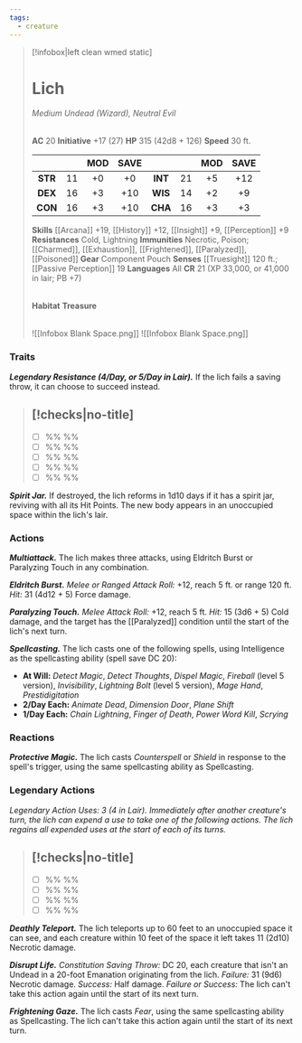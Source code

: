 ```yaml
---
tags:
  - creature
---
```


> [!infobox|left clean wmed static]
> # Lich
>
> *Medium Undead (Wizard), Neutral Evil*
>
> | |
> | - |
>
> **AC** 20
> **Initiative** +17 (27)
> **HP** 315 (42d8 + 126)
> **Speed** 30 ft.
>
> | | | MOD | SAVE | | | MOD | SAVE |
> | :-: | :-: | :-: | :-: | :-: | :-: | :-: | :-: |
> | **STR** | 11 | +0 | +0 | **INT** | 21 | +5 | +12 |
> | **DEX** | 16 | +3 | +10 | **WIS** | 14 | +2 | +9 |
> | **CON** | 16 | +3 | +10 | **CHA** | 16 | +3 | +3 |
>
> **Skills** [[Arcana]] +19, [[History]] +12, [[Insight]] +9, [[Perception]] +9
> **Resistances** Cold, Lightning
> **Immunities** Necrotic, Poison; [[Charmed]], [[Exhaustion]], [[Frightened]], [[Paralyzed]], [[Poisoned]]
> **Gear** Component Pouch
> **Senses** [[Truesight]] 120 ft.; [[Passive Perception]] 19
> **Languages** All
> **CR** 21 (XP 33,000, or 41,000 in lair; PB +7)
>
> | |
> | - |
>
> **Habitat**
> **Treasure**
>
> | |
> | - |
> ![[Infobox Blank Space.png]]
> ![[Infobox Blank Space.png]]

### Traits

***Legendary Resistance (4/Day, or 5/Day in Lair).*** If the lich fails a saving throw, it can choose to succeed instead.

> [!checks|no-title]
> -
>  - [ ] %% %%
>  - [ ] %% %%
>  - [ ] %% %%
>  - [ ] %% %%
>  - [ ] %% %%

***Spirit Jar.*** If destroyed, the lich reforms in 1d10 days if it has a spirit jar, reviving with all its Hit Points. The new body appears in an unoccupied space within the lich's lair.

### Actions

***Multiattack.*** The lich makes three attacks, using Eldritch Burst or Paralyzing Touch in any combination.

***Eldritch Burst.*** *Melee or Ranged Attack Roll:* +12, reach 5 ft. or range 120 ft. *Hit:* 31 (4d12 + 5) Force damage.

***Paralyzing Touch.*** *Melee Attack Roll:* +12, reach 5 ft. *Hit:* 15 (3d6 + 5) Cold damage, and the target has the [[Paralyzed]] condition until the start of the lich's next turn.

***Spellcasting.*** The lich casts one of the following spells, using Intelligence as the spellcasting ability (spell save DC 20):

- **At Will:** *Detect Magic*, *Detect Thoughts*, *Dispel Magic*, *Fireball* (level 5 version), *Invisibility*, *Lightning Bolt*  (level 5 version), *Mage Hand*, *Prestidigitation*
- **2/Day Each:** *Animate Dead*, *Dimension Door*, *Plane Shift*
- **1/Day Each:** *Chain Lightning*, *Finger of Death*, *Power Word Kill*, *Scrying*

### Reactions

***Protective Magic.*** The lich casts *Counterspell* or *Shield* in response to the spell's trigger, using the same spellcasting ability as Spellcasting.

### Legendary Actions

*Legendary Action Uses: 3 (4 in Lair). Immediately after another creature's turn, the lich can expend a use to take one of the following actions. The lich regains all expended uses at the start of each of its turns.*

> [!checks|no-title]
> -
>  - [ ] %% %%
>  - [ ] %% %%
>  - [ ] %% %%
>  - [ ] %% %%

***Deathly Teleport.*** The lich teleports up to 60 feet to an unoccupied space it can see, and each creature within 10 feet of the space it left takes 11 (2d10) Necrotic damage.

***Disrupt Life.*** *Constitution Saving Throw:* DC 20, each creature that isn't an Undead in a 20-foot Emanation originating from the lich. *Failure:* 31 (9d6) Necrotic damage. *Success:* Half damage. *Failure or Success:* The lich can't take this action again until the start of its next turn.

***Frightening Gaze.*** The lich casts *Fear*, using the same spellcasting ability as Spellcasting. The lich can't take this action again until the start of its next turn.
